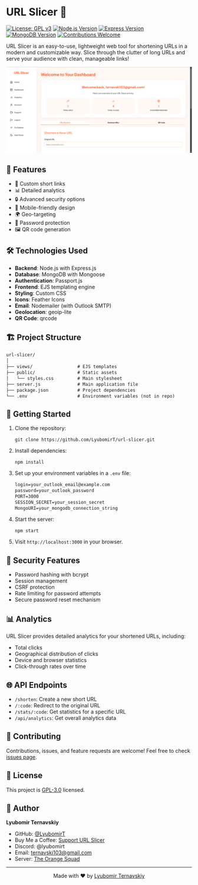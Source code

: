 # URL Slicer 🔪

[![License: GPL v3](https://img.shields.io/badge/License-GPLv3-blue.svg)](https://www.gnu.org/licenses/gpl-3.0)
[![Node.js Version](https://img.shields.io/badge/node-v14.x-green.svg)](https://nodejs.org)
[![Express Version](https://img.shields.io/badge/express-v4.18.2-blue.svg)](https://expressjs.com)
[![MongoDB Version](https://img.shields.io/badge/mongodb-v6.x-green.svg)](https://www.mongodb.com)
[![Contributions Welcome](https://img.shields.io/badge/contributions-welcome-brightgreen.svg?style=flat)](https://github.com/LyubomirT/url-slicer/issues)

URL Slicer is an easy-to-use, lightweight web tool for shortening URLs in a modern and customizable way. Slice through the clutter of long URLs and serve your audience with clean, manageable links!

![Demo](img/demo.png)

## 🚀 Features

- 🔗 Custom short links
- 📊 Detailed analytics
- 🔒 Advanced security options
- 📱 Mobile-friendly design
- 🌍 Geo-targeting
- 🔐 Password protection
- 🖼️ QR code generation

## 🛠️ Technologies Used

- **Backend**: Node.js with Express.js
- **Database**: MongoDB with Mongoose
- **Authentication**: Passport.js
- **Frontend**: EJS templating engine
- **Styling**: Custom CSS
- **Icons**: Feather Icons
- **Email**: Nodemailer (with Outlook SMTP)
- **Geolocation**: geoip-lite
- **QR Code**: qrcode

## 🏗️ Project Structure

```
url-slicer/
│
├── views/                 # EJS templates
├── public/                # Static assets
│   └── styles.css         # Main stylesheet
├── server.js              # Main application file
├── package.json           # Project dependencies
└── .env                   # Environment variables (not in repo)
```

## 🚀 Getting Started

1. Clone the repository:
   ```
   git clone https://github.com/LyubomirT/url-slicer.git
   ```

2. Install dependencies:
   ```
   npm install
   ```

3. Set up your environment variables in a `.env` file:
   ```
   login=your_outlook_email@example.com
   password=your_outlook_password
   PORT=3000
   SESSION_SECRET=your_session_secret
   MongoURI=your_mongodb_connection_string
   ```

4. Start the server:
   ```
   npm start
   ```

5. Visit `http://localhost:3000` in your browser.

## 🔐 Security Features

- Password hashing with bcrypt
- Session management
- CSRF protection
- Rate limiting for password attempts
- Secure password reset mechanism

## 📊 Analytics

URL Slicer provides detailed analytics for your shortened URLs, including:

- Total clicks
- Geographical distribution of clicks
- Device and browser statistics
- Click-through rates over time

## 🌐 API Endpoints

- `/shorten`: Create a new short URL
- `/:code`: Redirect to the original URL
- `/stats/:code`: Get statistics for a specific URL
- `/api/analytics`: Get overall analytics data

## 🤝 Contributing

Contributions, issues, and feature requests are welcome! Feel free to check [issues page](https://github.com/LyubomirT/url-slicer/issues).

## 📜 License

This project is [GPL-3.0](https://www.gnu.org/licenses/gpl-3.0.en.html) licensed.

## 👤 Author

**Lyubomir Ternavskiy**

- GitHub: [@LyubomirT](https://github.com/LyubomirT)
- Buy Me a Coffee: [Support URL Slicer](https://www.buymeacoffee.com/lyubomirt)
- Discord: @lyubomirt
- Email: [ternavski103@gmail.com](mailto:ternavski103@gmail.com)
- Server: [The Orange Squad](https://discord.gg/the-orange-squad)

---

<p align="center">
  Made with ❤️ by <a href="https://github.com/LyubomirT">Lyubomir Ternavskiy</a>
</p>